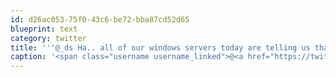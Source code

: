 ```yaml
---
id: d26ac053-75f0-43c6-be72-bba87cd52d65
blueprint: text
category: twitter
title: '''@_ds Ha.. all of our windows servers today are telling us that IE9 is an "important update"'
caption: '<span class="username username_linked">@<a href="https://twitter.com/_ds" title="Dustin Senos">_ds</a></span> Ha.. all of our windows servers today are telling us that IE9 is an "important update"'
---
```

